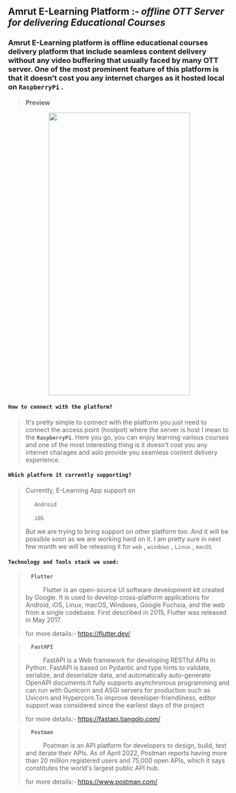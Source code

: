 ## **Amrut E-Learning Platform** :-  *offline OTT Server for delivering Educational Courses*

### Amrut E-Learning platform is offline educational courses delivery platform that include seamless content delivery without any video buffering that usually faced by many OTT server. One of the most prominent feature of this platform is that it doesn't cost you any internet charges as it hosted local on **`RaspberryPi`** .

> **Preview**

<center><img src="https://firebasestorage.googleapis.com/v0/b/offline-ott-platform.appspot.com/o/e-learning-app-preview-updated.gif?alt=media&token=cfe3603f-b8a2-4c3b-8dc8-e9e4302dc38f" width="320" height="640" /></center>

#### **`How to connect with the platform?`**
> It's pretty simple to connect with the platform you just need to connect the access point (hostpot) where the server is host I mean to the **`RaspberryPi`**. Here you go, you can enjoy learning various courses and one of the most interesting thing is it doesn't cost you any internet charages and aslo provide you seamless content delivery experience.

#### **`Which platform it currently supporting?`**
> Currently,  E-Learning App support on </br> 
    <p> &nbsp;&nbsp;&nbsp;&nbsp;&nbsp;`Android`</p> 
    <p> &nbsp;&nbsp;&nbsp;&nbsp;&nbsp;`iOS`</p> 
  But we are trying to bring support on other platform too.
  And it will be possible soon as we are working hard on it. I am pretty sure in next few month we will be releasing it for `web` , `windows` , `Linux` , `macOS`

#### **`Technology and Tools stack we used: `**

> <img width="12"  src="https://cdn-images-1.medium.com/max/1200/1*5-aoK8IBmXve5whBQM90GA.png" >**`Flutter`** <br>
><p>&nbsp;&nbsp;&nbsp;&nbsp;&nbsp;&nbsp;&nbsp;&nbsp;&nbsp;&nbsp;Flutter is an open-source UI software development kit created by Google. It is used to develop cross-platform applications for Android, iOS, Linux, macOS, Windows, Google Fuchsia, and the web from a single codebase. First described in 2015, Flutter was released in May 2017.</p>
>for more details:- <a href="https://flutter.dev/">https://flutter.dev/</a>

> <img width="12"  src="https://pbs.twimg.com/profile_images/1417542931209199621/fWMEIB5j_400x400.jpg" >**`FastAPI`** <br>
><p>&nbsp;&nbsp;&nbsp;&nbsp;&nbsp;&nbsp;&nbsp;&nbsp;&nbsp;&nbsp;FastAPI is a Web framework for developing RESTful APIs in Python. FastAPI is based on Pydantic and type hints to validate, serialize, and deserialize data, and automatically auto-generate OpenAPI documents.It fully supports asynchronous programming and can run with Gunicorn and ASGI servers for production such as Uvicorn and Hypercorn.To improve developer-friendliness, editor support was considered since the earliest days of the project</p>
>for more details:- <a href="https://fastapi.tiangolo.com/">https://fastapi.tiangolo.com/</a>

> <img width="12"  src="https://res.cloudinary.com/postman/image/upload/t_team_logo/v1629869194/team/2893aede23f01bfcbd2319326bc96a6ed0524eba759745ed6d73405a3a8b67a8" >**`Postman`** <br>
><p>&nbsp;&nbsp;&nbsp;&nbsp;&nbsp;&nbsp;&nbsp;&nbsp;&nbsp;&nbsp;Postman is an API platform for developers to design, build, test and iterate their APIs. As of April 2022, Postman reports having more than 20 million registered users and 75,000 open APIs, which it says constitutes the world's largest public API hub.</p>
>for more details:- <a href="https://www.postman.com/">https://www.postman.com/</a>













